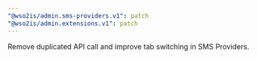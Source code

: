 ```yaml
---
"@wso2is/admin.sms-providers.v1": patch
"@wso2is/admin.extensions.v1": patch
---
```


Remove duplicated API call and improve tab switching in SMS Providers.
